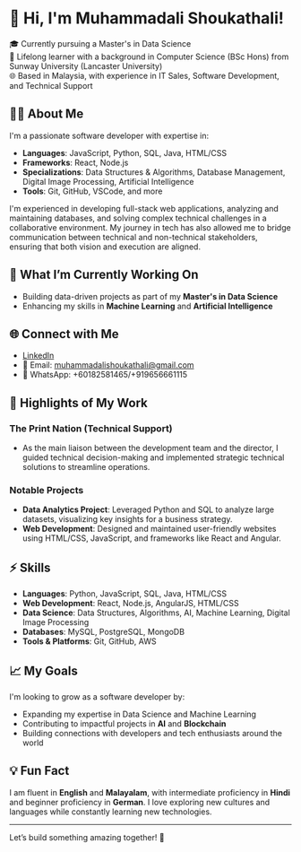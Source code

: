 # 👋 Hi, I'm Muhammadali Shoukathali!

🎓 Currently pursuing a Master's in Data Science  
🌱 Lifelong learner with a background in Computer Science (BSc Hons) from Sunway University (Lancaster University)  
🌐 Based in Malaysia, with experience in IT Sales, Software Development, and Technical Support

## 👨‍💻 About Me

I'm a passionate software developer with expertise in:
- **Languages**: JavaScript, Python, SQL, Java, HTML/CSS
- **Frameworks**: React, Node.js
- **Specializations**: Data Structures & Algorithms, Database Management, Digital Image Processing, Artificial Intelligence
- **Tools**: Git, GitHub, VSCode, and more

I'm experienced in developing full-stack web applications, analyzing and maintaining databases, and solving complex technical challenges in a collaborative environment. My journey in tech has also allowed me to bridge communication between technical and non-technical stakeholders, ensuring that both vision and execution are aligned.

## 🔨 What I’m Currently Working On
- Building data-driven projects as part of my **Master's in Data Science**
- Enhancing my skills in **Machine Learning** and **Artificial Intelligence**

## 🌐 Connect with Me
- [LinkedIn](https://www.linkedin.com/in/muhammad-ali-b073b4206/)
- 📧 Email: muhammadalishoukathali@gmail.com
- 📱 WhatsApp: +60182581465/+919656661115

## 🌟 Highlights of My Work



### The Print Nation (Technical Support)
- As the main liaison between the development team and the director, I guided technical decision-making and implemented strategic technical solutions to streamline operations.

### Notable Projects
- **Data Analytics Project**: Leveraged Python and SQL to analyze large datasets, visualizing key insights for a business strategy.
- **Web Development**: Designed and maintained user-friendly websites using HTML/CSS, JavaScript, and frameworks like React and Angular.

## ⚡ Skills
- **Languages**: Python, JavaScript, SQL, Java, HTML/CSS
- **Web Development**: React, Node.js, AngularJS, HTML/CSS
- **Data Science**: Data Structures, Algorithms, AI, Machine Learning, Digital Image Processing
- **Databases**: MySQL, PostgreSQL, MongoDB
- **Tools & Platforms**: Git, GitHub, AWS

## 📈 My Goals
I'm looking to grow as a software developer by:
- Expanding my expertise in Data Science and Machine Learning
- Contributing to impactful projects in **AI** and **Blockchain**
- Building connections with developers and tech enthusiasts around the world

## 💡 Fun Fact
I am fluent in **English** and **Malayalam**, with intermediate proficiency in **Hindi** and beginner proficiency in **German**. I love exploring new cultures and languages while constantly learning new technologies.

---

Let’s build something amazing together! 🚀
